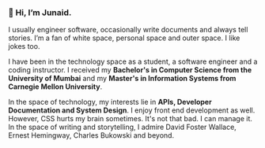### 👋 Hi, I’m Junaid.

I usually engineer software, occasionally write documents and always tell stories. I’m a fan of white space, personal space and outer space. I like jokes too.

I have been in the technology space as a student, a software engineer and a coding instructor. I received my **Bachelor's in Computer Science from the University of Mumbai** and my **Master's in Information Systems from Carnegie Mellon University**.

In the space of technology, my interests lie in **APIs, Developer Documentation and System Design**. I enjoy front end development as well. However, CSS hurts my brain sometimes. It's not that bad. I can manage it. In the space of writing and storytelling, I admire David Foster Wallace, Ernest Hemingway, Charles Bukowski and beyond.

<!---
junaiddodhia/junaiddodhia is a ✨ special ✨ repository because its `README.md` (this file) appears on your GitHub profile.
You can click the Preview link to take a look at your changes.
--->
